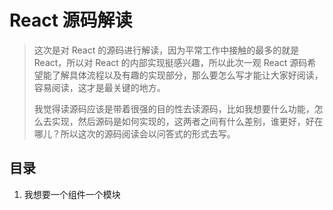 # React 源码解读

> 这次是对 React 的源码进行解读，因为平常工作中接触的最多的就是 React，所以对 React 的内部实现挺感兴趣，所以此次一观 React 源码希望能了解具体流程以及有趣的实现部分，那么要怎么写才能让大家好阅读，容易阅读，这才是最关键的地方。
>
> 我觉得读源码应该是带着很强的目的性去读源码，比如我想要什么功能，怎么去实现，然后源码是如何实现的，这两者之间有什么差别，谁更好，好在哪儿？所以这次的源码阅读会以问答式的形式去写。

## 目录

1. 我想要一个组件一个模块
